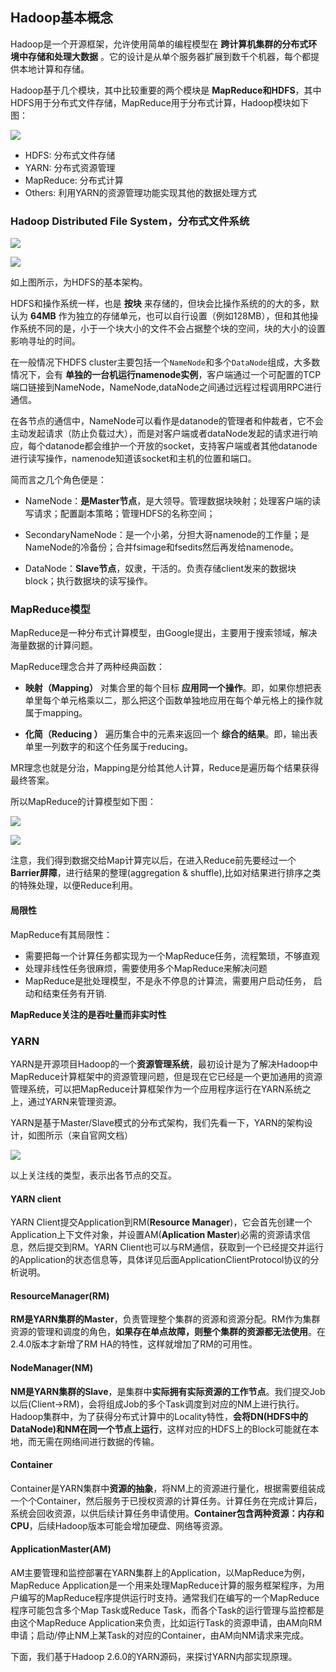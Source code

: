## Hadoop基本概念
Hadoop是一个开源框架，允许使用简单的编程模型在 **跨计算机集群的分布式环境中存储和处理大数据** 。它的设计是从单个服务器扩展到数千个机器，每个都提供本地计算和存储。

Hadoop基于几个模块，其中比较重要的两个模块是 **MapReduce和HDFS**，其中HDFS用于分布式文件存储，MapReduce用于分布式计算，Hadoop模块如下图：

![](image/hadoop0.png)

 - HDFS: 分布式文件存储
 - YARN: 分布式资源管理
 - MapReduce: 分布式计算
 - Others: 利用YARN的资源管理功能实现其他的数据处理方式

### Hadoop Distributed File System，分布式文件系统

![](image/hadoop1.png)

![](image/hadoop0.gif)

如上图所示，为HDFS的基本架构。

HDFS和操作系统一样，也是 **按块** 来存储的，但块会比操作系统的的大的多，默认为 **64MB** 作为独立的存储单元，也可以自行设置（例如128MB），但和其他操作系统不同的是，小于一个块大小的文件不会占据整个块的空间，块的大小的设置影响寻址的时间。

在一般情况下HDFS cluster主要包括一个`NameNode`和多个`DataNode`组成，大多数情况下，会有 **单独的一台机运行namenode实例**，客户端通过一个可配置的TCP端口链接到NameNode，NameNode,dataNode之间通过远程过程调用RPC进行通信。

在各节点的通信中，NameNode可以看作是datanode的管理者和仲裁者，它不会主动发起请求（防止负载过大），而是对客户端或者dataNode发起的请求进行响应，每个datanode都会维护一个开放的socket，支持客户端或者其他datanode进行读写操作，namenode知道该socket和主机的位置和端口。

简而言之几个角色便是：

- NameNode：**是Master节点**，是大领导。管理数据块映射；处理客户端的读写请求；配置副本策略；管理HDFS的名称空间；

- SecondaryNameNode：是一个小弟，分担大哥namenode的工作量；是NameNode的冷备份；合并fsimage和fsedits然后再发给namenode。

- DataNode：**Slave节点**，奴隶，干活的。负责存储client发来的数据块block；执行数据块的读写操作。

### MapReduce模型
MapReduce是一种分布式计算模型，由Google提出，主要用于搜索领域，解决海量数据的计算问题。


MapReduce理念合并了两种经典函数：

 - **映射（Mapping）** 对集合里的每个目标 **应用同一个操作**。即，如果你想把表单里每个单元格乘以二，那么把这个函数单独地应用在每个单元格上的操作就属于mapping。

 - **化简（Reducing ）** 遍历集合中的元素来返回一个  **综合的结果**。即，输出表单里一列数字的和这个任务属于reducing。

MR理念也就是分治，Mapping是分给其他人计算，Reduce是遍历每个结果获得最终答案。

所以MapReduce的计算模型如下图：

![](image/mapreduce0.jpg)

![](image/mapreduce0.png)


注意，我们得到数据交给Map计算完以后，在进入Reduce前先要经过一个 **Barrier屏障**，进行结果的整理(aggregation & shuffle),比如对结果进行排序之类的特殊处理，以便Reduce利用。


#### 局限性
MapReduce有其局限性：

 - 需要把每一个计算任务都实现为一个MapReduce任务，流程繁琐，不够直观
 - 处理非线性任务很麻烦，需要使用多个MapReduce来解决问题
 - MapReduce是批处理模型，不是永不停息的计算流，需要用户启动任务， 启动和结束任务有开销.


**MapReduce关注的是吞吐量而非实时性**

### YARN
YARN是开源项目Hadoop的一个**资源管理系统**，最初设计是为了解决Hadoop中MapReduce计算框架中的资源管理问题，但是现在它已经是一个更加通用的资源管理系统，可以把MapReduce计算框架作为一个应用程序运行在YARN系统之上，通过YARN来管理资源。

YARN是基于Master/Slave模式的分布式架构，我们先看一下，YARN的架构设计，如图所示（来自官网文档）

![](image/yarn0.png)

以上关注线的类型，表示出各节点的交互。

#### YARN client
YARN Client提交Application到RM(**Resource Manager**)，它会首先创建一个Application上下文件对象，并设置AM(**Aplication Master**)必需的资源请求信息，然后提交到RM。YARN Client也可以与RM通信，获取到一个已经提交并运行的Application的状态信息等，具体详见后面ApplicationClientProtocol协议的分析说明。

#### ResourceManager(RM)
**RM是YARN集群的Master**，负责管理整个集群的资源和资源分配。RM作为集群资源的管理和调度的角色，**如果存在单点故障，则整个集群的资源都无法使用**。在2.4.0版本才新增了RM HA的特性，这样就增加了RM的可用性。

#### NodeManager(NM)
**NM是YARN集群的Slave**，是集群中**实际拥有实际资源的工作节点**。我们提交Job以后(Client->RM)，会将组成Job的多个Task调度到对应的NM上进行执行。Hadoop集群中，为了获得分布式计算中的Locality特性，**会将DN(HDFS中的DataNode)和NM在同一个节点上运行**，这样对应的HDFS上的Block可能就在本地，而无需在网络间进行数据的传输。

#### Container
Container是YARN集群中**资源的抽象**，将NM上的资源进行量化，根据需要组装成一个个Container，然后服务于已授权资源的计算任务。计算任务在完成计算后，系统会回收资源，以供后续计算任务申请使用。**Container包含两种资源：内存和CPU**，后续Hadoop版本可能会增加硬盘、网络等资源。


#### ApplicationMaster(AM)
AM主要管理和监控部署在YARN集群上的Application，以MapReduce为例，MapReduce Application是一个用来处理MapReduce计算的服务框架程序，为用户编写的MapReduce程序提供运行时支持。通常我们在编写的一个MapReduce程序可能包含多个Map Task或Reduce Task，而各个Task的运行管理与监控都是由这个MapReduce Application来负责，比如运行Task的资源申请，由AM向RM申请；启动/停止NM上某Task的对应的Container，由AM向NM请求来完成。

下面，我们基于Hadoop 2.6.0的YARN源码，来探讨YARN内部实现原理。
